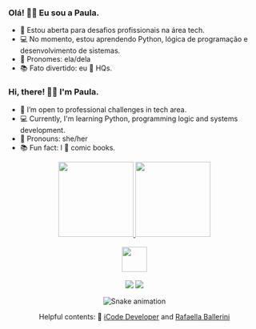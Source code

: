 ### Olá! 👩‍💻 Eu sou a Paula.

- 🚀 Estou aberta para desafios profissionais na área tech.
- 💻 No momento, estou aprendendo Python, lógica de programação e desenvolvimento de sistemas.
- 🌙 Pronomes: ela/dela
- 📚 Fato divertido: eu 💙 HQs.

### Hi, there! 👩‍💻 I'm Paula.

- 🚀 I’m open to professional challenges in tech area.
- 💻 Currently, I'm learning Python, programming logic and systems development.
- 🌙 Pronouns: she/her
- 📚 Fun fact: I 💙 comic books.

<div align="center">
  <a href="https://github.com/CodePaula">
    <img height="150em" src="https://github-readme-stats.vercel.app/api?username=CodePaula&count_private=true&include_all_commits=true&show_icons=true&theme=dracula&hide_border=false&show_owner=true"/>
    <img height="150em" src="https://github-readme-stats.vercel.app/api/top-langs/?username=CodePaula&theme=dracula&hide_border=false&&layout=compact"/>
  </a>
</div>
  
<div align="center" valign="top"><br>
  <img align="center" height="50em" src="https://cdn.jsdelivr.net/gh/devicons/devicon/icons/python/python-original-wordmark.svg" />
</div><br>
  
<div align="center">
  <a href="https://www.linkedin.com/in/paula-yagnycz-00a785186/" target="_blank"><img src="https://img.shields.io/badge/-LinkedIn-%230077B5?style=for-the-badge&logo=linkedin&logoColor=white" target="_blank"></a> 
  <a href="mailto:paula.y.letras@gmail.com"><img src="https://img.shields.io/badge/-Gmail-%23333?style=for-the-badge&logo=gmail&logoColor=white" target="_blank"></a>
</div>

<div align="center">

  ![Snake animation](https://github.com/danielbped/danielbped/blob/output/github-contribution-grid-snake.svg)
  
</div>

<div align="center">
  <p>Helpful contents: 💙 <a href="https://www.youtube.com/watch?v=5MM42-j7QzQ">iCode Developer</a> and <a href="https://www.youtube.com/watch?v=TsaLQAetPLU">Rafaella Ballerini</a></p>
</div>
